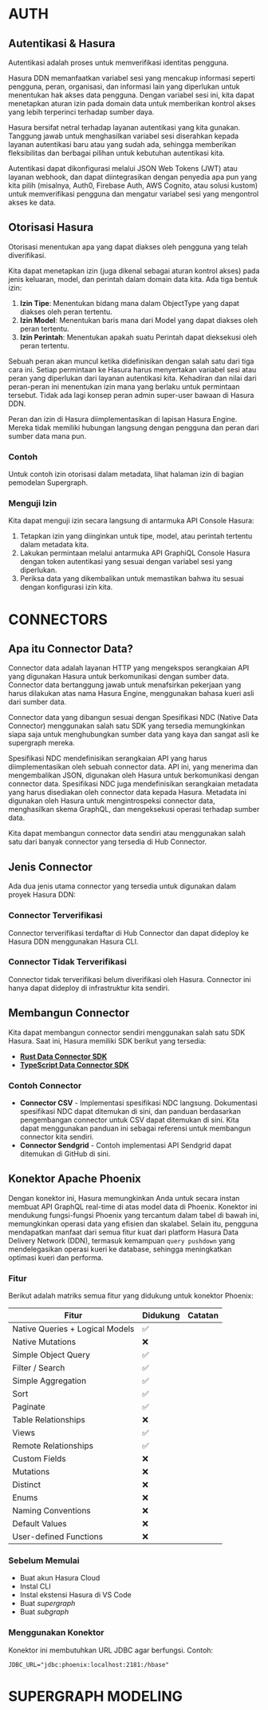 # AUTH  

## Autentikasi & Hasura

Autentikasi adalah proses untuk memverifikasi identitas pengguna. 

Hasura DDN memanfaatkan variabel sesi yang mencakup informasi seperti pengguna, peran, organisasi, dan informasi lain yang diperlukan untuk menentukan hak akses data pengguna. Dengan variabel sesi ini, kita dapat menetapkan aturan izin pada domain data untuk memberikan kontrol akses yang lebih terperinci terhadap sumber daya.

Hasura bersifat netral terhadap layanan autentikasi yang kita gunakan. Tanggung jawab untuk menghasilkan variabel sesi diserahkan kepada layanan autentikasi baru atau yang sudah ada, sehingga memberikan fleksibilitas dan berbagai pilihan untuk kebutuhan autentikasi kita.

Autentikasi dapat dikonfigurasi melalui JSON Web Tokens (JWT) atau layanan webhook, dan dapat diintegrasikan dengan penyedia apa pun yang kita pilih (misalnya, Auth0, Firebase Auth, AWS Cognito, atau solusi kustom) untuk memverifikasi pengguna dan mengatur variabel sesi yang mengontrol akses ke data.

## Otorisasi Hasura

Otorisasi menentukan apa yang dapat diakses oleh pengguna yang telah diverifikasi.

Kita dapat menetapkan izin (juga dikenal sebagai aturan kontrol akses) pada jenis keluaran, model, dan perintah dalam domain data kita. Ada tiga bentuk izin:

1. **Izin Tipe**: Menentukan bidang mana dalam ObjectType yang dapat diakses oleh peran tertentu.
2. **Izin Model**: Menentukan baris mana dari Model yang dapat diakses oleh peran tertentu.
3. **Izin Perintah**: Menentukan apakah suatu Perintah dapat dieksekusi oleh peran tertentu.

Sebuah peran akan muncul ketika didefinisikan dengan salah satu dari tiga cara ini. Setiap permintaan ke Hasura harus menyertakan variabel sesi atau peran yang diperlukan dari layanan autentikasi kita. Kehadiran dan nilai dari peran-peran ini menentukan izin mana yang berlaku untuk permintaan tersebut. Tidak ada lagi konsep peran admin super-user bawaan di Hasura DDN.

Peran dan izin di Hasura diimplementasikan di lapisan Hasura Engine. Mereka tidak memiliki hubungan langsung dengan pengguna dan peran dari sumber data mana pun.

### Contoh
Untuk contoh izin otorisasi dalam metadata, lihat halaman izin di bagian pemodelan Supergraph.

### Menguji Izin
Kita dapat menguji izin secara langsung di antarmuka API Console Hasura:

1. Tetapkan izin yang diinginkan untuk tipe, model, atau perintah tertentu dalam metadata kita.
2. Lakukan permintaan melalui antarmuka API GraphiQL Console Hasura dengan token autentikasi yang sesuai dengan variabel sesi yang diperlukan.
3. Periksa data yang dikembalikan untuk memastikan bahwa itu sesuai dengan konfigurasi izin kita.

# CONNECTORS
  
## Apa itu Connector Data?
Connector data adalah layanan HTTP yang mengekspos serangkaian API yang digunakan Hasura untuk berkomunikasi dengan sumber data. Connector data bertanggung jawab untuk menafsirkan pekerjaan yang harus dilakukan atas nama Hasura Engine, menggunakan bahasa kueri asli dari sumber data.

Connector data yang dibangun sesuai dengan Spesifikasi NDC (Native Data Connector) menggunakan salah satu SDK yang tersedia memungkinkan siapa saja untuk menghubungkan sumber data yang kaya dan sangat asli ke supergraph mereka.

Spesifikasi NDC mendefinisikan serangkaian API yang harus diimplementasikan oleh sebuah connector data. API ini, yang menerima dan mengembalikan JSON, digunakan oleh Hasura untuk berkomunikasi dengan connector data. Spesifikasi NDC juga mendefinisikan serangkaian metadata yang harus disediakan oleh connector data kepada Hasura. Metadata ini digunakan oleh Hasura untuk mengintrospeksi connector data, menghasilkan skema GraphQL, dan mengeksekusi operasi terhadap sumber data.

Kita dapat membangun connector data sendiri atau menggunakan salah satu dari banyak connector yang tersedia di Hub Connector.

## Jenis Connector
Ada dua jenis utama connector yang tersedia untuk digunakan dalam proyek Hasura DDN:

### Connector Terverifikasi
Connector terverifikasi terdaftar di Hub Connector dan dapat dideploy ke Hasura DDN menggunakan Hasura CLI.

### Connector Tidak Terverifikasi
Connector tidak terverifikasi belum diverifikasi oleh Hasura. Connector ini hanya dapat dideploy di infrastruktur kita sendiri.

## Membangun Connector
Kita dapat membangun connector sendiri menggunakan salah satu SDK Hasura. Saat ini, Hasura memiliki SDK berikut yang tersedia:

- [**Rust Data Connector SDK**](https://github.com/hasura/ndc-sdk-rs)
- [**TypeScript Data Connector SDK**](https://github.com/hasura/ndc-sdk-typescript)

### Contoh Connector
- **Connector CSV** - Implementasi spesifikasi NDC langsung. Dokumentasi spesifikasi NDC dapat ditemukan di sini, dan panduan berdasarkan pengembangan connector untuk CSV dapat ditemukan di sini. Kita dapat menggunakan panduan ini sebagai referensi untuk membangun connector kita sendiri.
- **Connector Sendgrid** - Contoh implementasi API Sendgrid dapat ditemukan di GitHub di sini.

## Konektor Apache Phoenix  
Dengan konektor ini, Hasura memungkinkan Anda untuk secara instan membuat API GraphQL real-time di atas model data di Phoenix. Konektor ini mendukung fungsi-fungsi Phoenix yang tercantum dalam tabel di bawah ini, memungkinkan operasi data yang efisien dan skalabel. Selain itu, pengguna mendapatkan manfaat dari semua fitur kuat dari platform Hasura Data Delivery Network (DDN), termasuk kemampuan `query pushdown` yang mendelegasikan operasi kueri ke database, sehingga meningkatkan optimasi kueri dan performa.

### Fitur  
Berikut adalah matriks semua fitur yang didukung untuk konektor Phoenix:

| Fitur                          | Didukung | Catatan                          |
|---------------------------------|----------|----------------------------------|
| Native Queries + Logical Models | ✅        |                                  |
| Native Mutations                | ❌        |                                  |
| Simple Object Query             | ✅        |                                  |
| Filter / Search                 | ✅        |                                  |
| Simple Aggregation              | ✅        |                                  |
| Sort                            | ✅        |                                  |
| Paginate                        | ✅        |                                  |
| Table Relationships             | ❌        |                                  |
| Views                           | ✅        |                                  |
| Remote Relationships            | ✅        |                                  |
| Custom Fields                   | ❌        |                                  |
| Mutations                       | ❌        |                                  |
| Distinct                        | ❌        |                                  |
| Enums                           | ❌        |                                  |
| Naming Conventions              | ❌        |                                  |
| Default Values                  | ❌        |                                  |
| User-defined Functions          | ❌        |                                  |

### Sebelum Memulai  
- Buat akun Hasura Cloud  
- Instal CLI  
- Instal ekstensi Hasura di VS Code  
- Buat *supergraph*  
- Buat *subgraph*

### Menggunakan Konektor  
  
Konektor ini membutuhkan URL JDBC agar berfungsi. Contoh:

```
JDBC_URL="jdbc:phoenix:localhost:2181:/hbase"
```
  
# SUPERGRAPH MODELING
  


